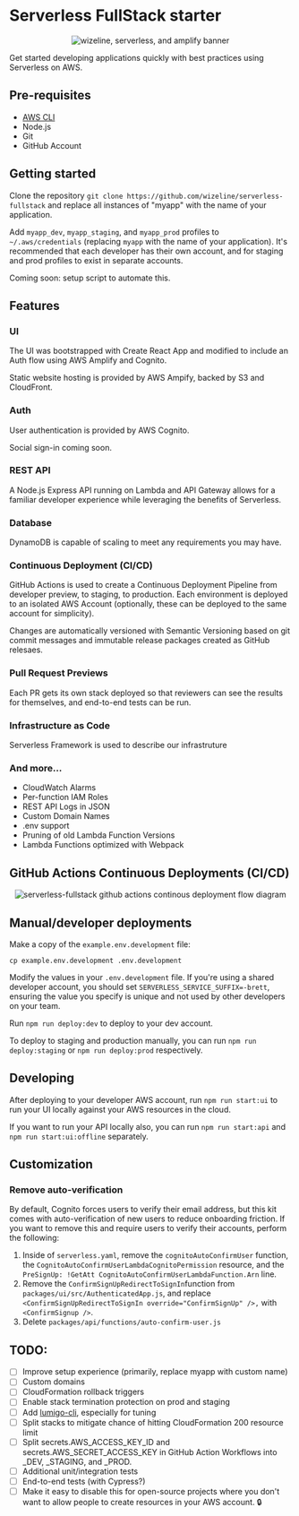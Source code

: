 # Serverless FullStack starter

<p align="center">
  <img src="https://raw.githubusercontent.com/wizeline/serverless-fullstack/master/wizeline-amplify-serverless-banner.png" alt="wizeline, serverless, and amplify banner">
</p>

Get started developing applications quickly with best practices using Serverless on AWS.

## Pre-requisites

* [AWS CLI](https://docs.aws.amazon.com/polly/latest/dg/setup-aws-cli.html)
* Node.js
* Git
* GitHub Account

## Getting started

Clone the repository `git clone https://github.com/wizeline/serverless-fullstack` and replace all instances of "myapp" with the name of your application.

Add `myapp_dev`, `myapp_staging`, and `myapp_prod` profiles to `~/.aws/credentials` (replacing `myapp` with the name of your application). It's recommended that each developer has their own account, and for staging and prod profiles to exist in separate accounts.

Coming soon: setup script to automate this.

## Features

### UI

The UI was bootstrapped with Create React App and modified to include an Auth flow using AWS Amplify and Cognito.

Static website hosting is provided by AWS Ampify, backed by S3 and CloudFront.

### Auth

User authentication is provided by AWS Cognito.

Social sign-in coming soon.

### REST API

A Node.js Express API running on Lambda and API Gateway allows for a familiar developer experience while leveraging the benefits of Serverless.

### Database

DynamoDB is capable of scaling to meet any requirements you may have.

### Continuous Deployment (CI/CD)

GitHub Actions is used to create a Continuous Deployment Pipeline from developer preview, to staging, to production. Each environment is deployed to an isolated AWS Account (optionally, these can be deployed to the same account for simplicity).

Changes are automatically versioned with Semantic Versioning based on git commit messages and immutable release packages created as GitHub relesaes.

### Pull Request Previews

Each PR gets its own stack deployed so that reviewers can see the results for themselves, and end-to-end tests can be run.

### Infrastructure as Code

Serverless Framework is used to describe our infrastruture

### And more...

* CloudWatch Alarms
* Per-function IAM Roles
* REST API Logs in JSON
* Custom Domain Names
* .env support
* Pruning of old Lambda Function Versions
* Lambda Functions optimized with Webpack
  
## GitHub Actions Continuous Deployments (CI/CD)

<p align="center">
  <img src="https://raw.githubusercontent.com/wizeline/serverless-fullstack/master/serverless-fullstack-github-actions-cd.png" alt="serverless-fullstack github actions continous deployment flow diagram">
</p>

## Manual/developer deployments

Make a copy of the `example.env.development` file:

```shell
cp example.env.development .env.development
```

Modify the values in your `.env.development` file. If you're using a shared developer account, you should set `SERVERLESS_SERVICE_SUFFIX=-brett`, ensuring the value you specify is unique and not used by other developers on your team.

Run `npm run deploy:dev` to deploy to your dev account.

To deploy to staging and production manually, you can run `npm run deploy:staging` or `npm run deploy:prod` respectively.

## Developing

After deploying to your developer AWS account, run `npm run start:ui` to run your UI locally against your AWS resources in the cloud.

If you want to run your API locally also, you can run `npm run start:api` and `npm run start:ui:offline` separately.

## Customization

### Remove auto-verification

By default, Cognito forces users to verify their email address, but this kit comes with auto-verification of new users to reduce onboarding friction. If you want to remove this and require users to verify their accounts, perform the following:

1. Inside of `serverless.yaml`, remove the `cognitoAutoConfirmUser` function, the `CognitoAutoConfirmUserLambdaCognitoPermission` resource, and the `PreSignUp: !GetAtt CognitoAutoConfirmUserLambdaFunction.Arn` line.
2. Remove the `ConfirmSignUpRedirectToSignIn`function from `packages/ui/src/AuthenticatedApp.js`, and replace `<ConfirmSignUpRedirectToSignIn override="ConfirmSignUp" />,` with `<ConfirmSignup />`.
3. Delete `packages/api/functions/auto-confirm-user.js`

## TODO:
- [ ] Improve setup experience (primarily, replace myapp with custom name)
- [ ] Custom domains
- [ ] CloudFormation rollback triggers
- [ ] Enable stack termination protection on prod and staging
- [ ] Add [lumigo-cli](https://www.npmjs.com/package/lumigo-cli), especially for tuning
- [ ] Split stacks to mitigate chance of hitting CloudFormation 200 resource limit
- [ ] Split secrets.AWS_ACCESS_KEY_ID and secrets.AWS_SECRET_ACCESS_KEY in GitHub Action Workflows into _DEV, _STAGING, and _PROD.
- [ ] Additional unit/integration tests
- [ ] End-to-end tests (with Cypress?)
- [ ] Make it easy to disable this for open-source projects where you don't want to allow people to create resources in your AWS account. 🔒
